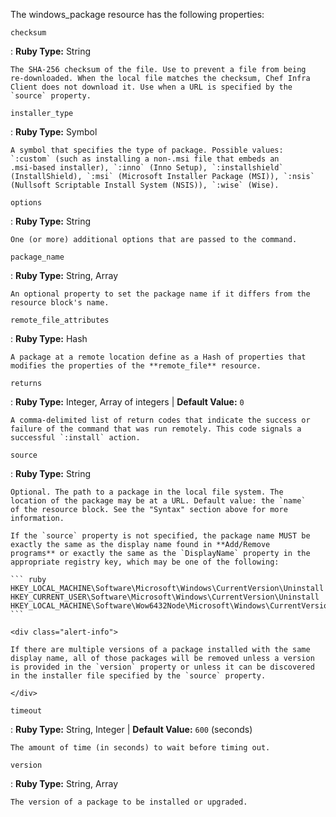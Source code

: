 The windows_package resource has the following properties:

`checksum`

:   **Ruby Type:** String

    The SHA-256 checksum of the file. Use to prevent a file from being
    re-downloaded. When the local file matches the checksum, Chef Infra
    Client does not download it. Use when a URL is specified by the
    `source` property.

`installer_type`

:   **Ruby Type:** Symbol

    A symbol that specifies the type of package. Possible values:
    `:custom` (such as installing a non-.msi file that embeds an
    .msi-based installer), `:inno` (Inno Setup), `:installshield`
    (InstallShield), `:msi` (Microsoft Installer Package (MSI)), `:nsis`
    (Nullsoft Scriptable Install System (NSIS)), `:wise` (Wise).

`options`

:   **Ruby Type:** String

    One (or more) additional options that are passed to the command.

`package_name`

:   **Ruby Type:** String, Array

    An optional property to set the package name if it differs from the
    resource block's name.

`remote_file_attributes`

:   **Ruby Type:** Hash

    A package at a remote location define as a Hash of properties that
    modifies the properties of the **remote_file** resource.

`returns`

:   **Ruby Type:** Integer, Array of integers \| **Default Value:** `0`

    A comma-delimited list of return codes that indicate the success or
    failure of the command that was run remotely. This code signals a
    successful `:install` action.

`source`

:   **Ruby Type:** String

    Optional. The path to a package in the local file system. The
    location of the package may be at a URL. Default value: the `name`
    of the resource block. See the "Syntax" section above for more
    information.

    If the `source` property is not specified, the package name MUST be
    exactly the same as the display name found in **Add/Remove
    programs** or exactly the same as the `DisplayName` property in the
    appropriate registry key, which may be one of the following:

    ``` ruby
    HKEY_LOCAL_MACHINE\Software\Microsoft\Windows\CurrentVersion\Uninstall
    HKEY_CURRENT_USER\Software\Microsoft\Windows\CurrentVersion\Uninstall
    HKEY_LOCAL_MACHINE\Software\Wow6432Node\Microsoft\Windows\CurrentVersion\Uninstall
    ```

    <div class="alert-info">

    If there are multiple versions of a package installed with the same
    display name, all of those packages will be removed unless a version
    is provided in the `version` property or unless it can be discovered
    in the installer file specified by the `source` property.

    </div>

`timeout`

:   **Ruby Type:** String, Integer \| **Default Value:** `600` (seconds)

    The amount of time (in seconds) to wait before timing out.

`version`

:   **Ruby Type:** String, Array

    The version of a package to be installed or upgraded.